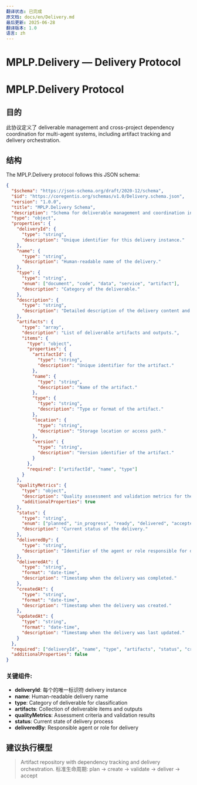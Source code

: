 ```yaml
---
翻译状态: 已完成
原文档: docs/en/Delivery.md
最后更新: 2025-06-28
翻译版本: 1.0
语言: zh
---
```


# MPLP.Delivery — Delivery Protocol

# MPLP.Delivery Protocol

## 目的
此协议定义了 deliverable management and cross-project dependency coordination for multi-agent systems, including artifact tracking and delivery orchestration.

## 结构

The MPLP.Delivery protocol follows this JSON schema:

```json
{
  "$schema": "https://json-schema.org/draft/2020-12/schema",
  "$id": "https://coregentis.org/schemas/v1.0/Delivery.schema.json",
  "version": "1.0.0",
  "title": "MPLP.Delivery Schema",
  "description": "Schema for deliverable management and coordination in multi-agent systems.",
  "type": "object",
  "properties": {
    "deliveryId": {
      "type": "string",
      "description": "Unique identifier for this delivery instance."
    },
    "name": {
      "type": "string",
      "description": "Human-readable name of the delivery."
    },
    "type": {
      "type": "string",
      "enum": ["document", "code", "data", "service", "artifact"],
      "description": "Category of the deliverable."
    },
    "description": {
      "type": "string",
      "description": "Detailed description of the delivery content and purpose."
    },
    "artifacts": {
      "type": "array",
      "description": "List of deliverable artifacts and outputs.",
      "items": {
        "type": "object",
        "properties": {
          "artifactId": {
            "type": "string",
            "description": "Unique identifier for the artifact."
          },
          "name": {
            "type": "string",
            "description": "Name of the artifact."
          },
          "type": {
            "type": "string",
            "description": "Type or format of the artifact."
          },
          "location": {
            "type": "string",
            "description": "Storage location or access path."
          },
          "version": {
            "type": "string",
            "description": "Version identifier of the artifact."
          }
        },
        "required": ["artifactId", "name", "type"]
      }
    },
    "qualityMetrics": {
      "type": "object",
      "description": "Quality assessment and validation metrics for the delivery.",
      "additionalProperties": true
    },
    "status": {
      "type": "string",
      "enum": ["planned", "in_progress", "ready", "delivered", "accepted", "rejected"],
      "description": "Current status of the delivery."
    },
    "deliveredBy": {
      "type": "string",
      "description": "Identifier of the agent or role responsible for delivery."
    },
    "deliveredAt": {
      "type": "string",
      "format": "date-time",
      "description": "Timestamp when the delivery was completed."
    },
    "createdAt": {
      "type": "string",
      "format": "date-time",
      "description": "Timestamp when the delivery was created."
    },
    "updatedAt": {
      "type": "string",
      "format": "date-time",
      "description": "Timestamp when the delivery was last updated."
    }
  },
  "required": ["deliveryId", "name", "type", "artifacts", "status", "createdAt"],
  "additionalProperties": false
}
```

### 关键组件:

- **deliveryId**: 每个的唯一标识符 delivery instance
- **name**: Human-readable delivery name
- **type**: Category of deliverable for classification
- **artifacts**: Collection of deliverable items and outputs
- **qualityMetrics**: Assessment criteria and validation results
- **status**: Current state of delivery process
- **deliveredBy**: Responsible agent or role for delivery

## 建议执行模型
> Artifact repository with dependency tracking and delivery orchestration.
> 标准生命周期: plan → create → validate → deliver → accept